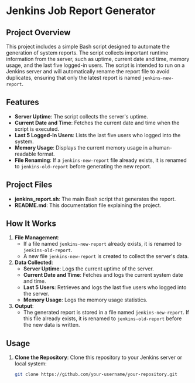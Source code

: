 # Jenkins Job Report Generator

## Project Overview

This project includes a simple Bash script designed to automate the generation of system reports. The script collects important runtime information from the server, such as uptime, current date and time, memory usage, and the last five logged-in users. The script is intended to run on a Jenkins server and will automatically rename the report file to avoid duplicates, ensuring that only the latest report is named `jenkins-new-report`.

## Features

- **Server Uptime**: The script collects the server's uptime.
- **Current Date and Time**: Fetches the current date and time when the script is executed.
- **Last 5 Logged-In Users**: Lists the last five users who logged into the system.
- **Memory Usage**: Displays the current memory usage in a human-readable format.
- **File Renaming**: If a `jenkins-new-report` file already exists, it is renamed to `jenkins-old-report` before generating the new report.
## Project Files
- **jenkins_report.sh**: The main Bash script that generates the report.
- **README.md**: This documentation file explaining the project.
## How It Works

1. **File Management**: 
   - If a file named `jenkins-new-report` already exists, it is renamed to `jenkins-old-report`.
   - A new file `jenkins-new-report` is created to collect the server's data.
2. **Data Collected**:
   - **Server Uptime**: Logs the current uptime of the server.
   - **Current Date and Time**: Fetches and logs the current system date and time.
   - **Last 5 Users**: Retrieves and logs the last five users who logged into the server.
   - **Memory Usage**: Logs the memory usage statistics.
3. **Output**:
   - The generated report is stored in a file named `jenkins-new-report`. If this file already exists, it is renamed to `jenkins-old-report` before the new data is written.
## Usage
1. **Clone the Repository**:
   Clone this repository to your Jenkins server or local system:
   ```bash
   git clone https://github.com/your-username/your-repository.git
